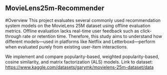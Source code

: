 ## MovieLens25m-Recommender
#Overview
This project evaluates several commonly used recommendation system models on the MovieLens 25M dataset using offline evaluation metrics. Offline evaluation lacks real-time user feedback such as click-through rate or retention time. Therefore, this study aims to understand how different models—used in platforms like Netflix and Letterboxd—perform when evaluated purely from existing user-item interactions.

We implement and compare popularity-based, weighted popularity-based, cosine similarity, and matrix factorization (ALS) models.
Link to dataset: https://www.kaggle.com/datasets/garymk/movielens-25m-dataset/data

